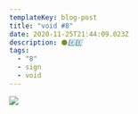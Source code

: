 ```yaml
---
templateKey: blog-post
title: "void #8"
date: 2020-11-25T21:44:09.023Z
description: ⚫️#️⃣8️⃣
tags:
  - "8"
  - sign
  - void
---
```

![](/img/void-8.jpg)